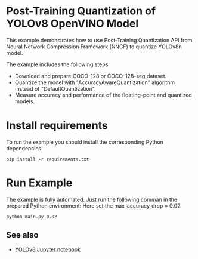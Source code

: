 # Post-Training Quantization of YOLOv8 OpenVINO Model

This example demonstrates how to use Post-Training Quantization API from Neural Network Compression Framework (NNCF) to quantize YOLOv8n model.

The example includes the following steps:

- Download and prepare COCO-128 or COCO-128-seg dataset.
- Quantize the model with "AccuracyAwareQuantization" algorithm instead of "DefaultQuantization".
- Measure accuracy and performance of the floating-point and quantized models.

# Install requirements

To run the example you should install the corresponding Python dependencies:

```
pip install -r requirements.txt
```

# Run Example

The example is fully automated. Just run the following comman in the prepared Python environment:
Here set the max_accuracy_drop = 0.02

```
python main.py 0.02
```

## See also

- [YOLOv8 Jupyter notebook](https://github.com/openvinotoolkit/openvino_notebooks/tree/main/notebooks/230-yolov8-optimization)
